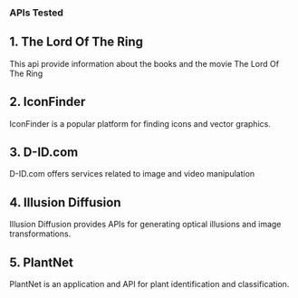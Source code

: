 ### APIs Tested
## 1. The Lord Of The Ring

This api provide information about the books and the movie The Lord Of The Ring
## 2. IconFinder

IconFinder is a popular platform for finding icons and vector graphics.
## 3. D-ID.com

D-ID.com offers services related to image and video manipulation
## 4. Illusion Diffusion

Illusion Diffusion provides APIs for generating optical illusions and image transformations.
## 5. PlantNet
PlantNet is an application and API for plant identification and classification.